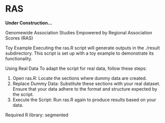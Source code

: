 # RAS

**Under Construction...**

Genomewide Association Studies Empowered by Regional Association Scores (RAS)


Toy Example
Executing the ras.R script will generate outputs in the ./result subdirectory. This script is set up with a toy example to demonstrate its functionality.

Using Real Data
To adapt the script for real data, follow these steps:
1. Open ras.R: Locate the sections where dummy data are created.
2. Replace Dummy Data: Substitute these sections with your real dataset. Ensure that your data adhere to the format and structure expected by the script.
3. Execute the Script: Run ras.R again to produce results based on your data.


Required R library: segmented
